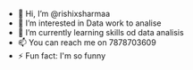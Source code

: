 - 👋 Hi, I’m @rishixsharmaa
- 👀 I’m interested in Data work to analise
- 🌱 I’m currently learning skills od data analisis
- 📫  You can reach me on 7878703609
- ⚡ Fun fact: I'm so funny

<!---
rishixsharmaa/rishixsharmaa is a ✨ special ✨ repository because its `README.md` (this file) appears on your GitHub profile.
You can click the Preview link to take a look at your changes.
--->

